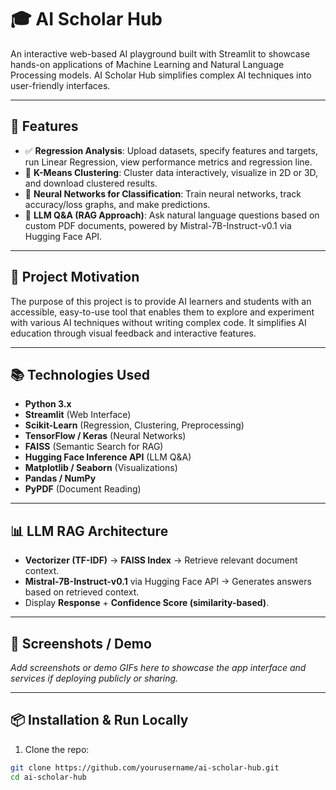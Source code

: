 # 🎓 AI Scholar Hub

An interactive web-based AI playground built with Streamlit to showcase hands-on applications of Machine Learning and Natural Language Processing models. AI Scholar Hub simplifies complex AI techniques into user-friendly interfaces.

---

## 📌 Features

- ✅ **Regression Analysis**: Upload datasets, specify features and targets, run Linear Regression, view performance metrics and regression line.
- 🔄 **K-Means Clustering**: Cluster data interactively, visualize in 2D or 3D, and download clustered results.
- 🧠 **Neural Networks for Classification**: Train neural networks, track accuracy/loss graphs, and make predictions.
- 💬 **LLM Q&A (RAG Approach)**: Ask natural language questions based on custom PDF documents, powered by Mistral-7B-Instruct-v0.1 via Hugging Face API.

---

## 📝 Project Motivation

The purpose of this project is to provide AI learners and students with an accessible, easy-to-use tool that enables them to explore and experiment with various AI techniques without writing complex code. It simplifies AI education through visual feedback and interactive features.

---

## 📚 Technologies Used

- **Python 3.x**
- **Streamlit** (Web Interface)
- **Scikit-Learn** (Regression, Clustering, Preprocessing)
- **TensorFlow / Keras** (Neural Networks)
- **FAISS** (Semantic Search for RAG)
- **Hugging Face Inference API** (LLM Q&A)
- **Matplotlib / Seaborn** (Visualizations)
- **Pandas / NumPy**
- **PyPDF** (Document Reading)

---

## 📊 LLM RAG Architecture

- **Vectorizer (TF-IDF)** → **FAISS Index** → Retrieve relevant document context.
- **Mistral-7B-Instruct-v0.1** via Hugging Face API → Generates answers based on retrieved context.
- Display **Response** + **Confidence Score (similarity-based)**.

---

## 📸 Screenshots / Demo  

_Add screenshots or demo GIFs here to showcase the app interface and services if deploying publicly or sharing._

---

## 📦 Installation & Run Locally

1. Clone the repo:
```bash
git clone https://github.com/yourusername/ai-scholar-hub.git
cd ai-scholar-hub
